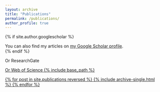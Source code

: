 ```yaml
---
layout: archive
title: "Publications"
permalink: /publications/
author_profile: true
---
```


{% if site.author.googlescholar %}
  <div class="wordwrap">You can also find my articles on <a href="{{site.author.googlescholar}}">my Google Scholar profile</a>.</div>
{% endif %}

Or ResearchGate <a href="https://www.researchgate.net/profile/Yuxuan-Zhang-61?ev=hdr_xprf">

Or Web of Science <a href="https://www.webofscience.com/wos/author/record/KHC-7517-2024">
{% include base_path %}

{% for post in site.publications reversed %}
  {% include archive-single.html %}
{% endfor %}
